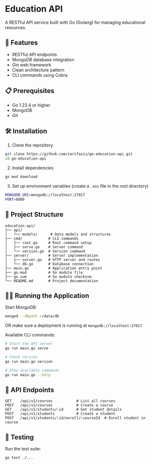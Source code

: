 # Education API

A RESTful API service built with Go (Golang) for managing educational resources.

## 🚀 Features

- RESTful API endpoints
- MongoDB database integration
- Gin web framework
- Clean architecture pattern
- CLI commands using Cobra

## 📋 Prerequisites

- Go 1.23.4 or higher
- MongoDB
- Git

## 🛠️ Installation

1. Clone the repository.

```bash
git clone https://github.com/zarifaziz/go-education-api.git
cd go-education-api
```

2. Install dependencies

```bash
go mod download
```

3. Set up environment variables (create a `.env` file in the root directory)

```bash
MONGODB_URI=mongodb://localhost:27017
PORT=8080
```

## 📁 Project Structure

```
education-api/
├── api/
│   └── models/      # Data models and structures
├── cmd/            # CLI commands
│   ├── root.go     # Root command setup
│   ├── serve.go    # Server command
│   └── version.go  # Version command
├── server/         # Server implementation
│   ├── server.go   # HTTP server and routes
│   └── db.go       # Database connection
├── main.go         # Application entry point
├── go.mod          # Go module file
├── go.sum          # Go module checksum
└── README.md       # Project documentation
```

## 🏃‍♂️ Running the Application

Start MongoDB:

```bash
mongod --dbpath ~/data/db
```
OR make sure a deployment is running at `mongodb://localhost:27017`

Available CLI commands:

```bash
# Start the API server
go run main.go serve

# Check version
go run main.go version

# Show available commands
go run main.go --help
```

## 🔄 API Endpoints

```
GET    /api/v1/courses           # List all courses
POST   /api/v1/courses           # Create a course
GET    /api/v1/students/:id      # Get student details
POST   /api/v1/students          # Create a student
POST   /api/v1/students/:id/enroll/:courseId  # Enroll student in course
```

## 🧪 Testing

Run the test suite:

```bash
go test ./...
```
